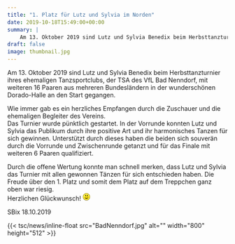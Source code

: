 ```yaml
---
title: "1. Platz für Lutz und Sylvia im Norden"
date: 2019-10-18T15:49:00+00:00
summary: |
    Am 13. Oktober 2019 sind Lutz und Sylvia Benedix beim Herbsttanzturnier ihres ehemaligen Tanzsportclubs, der TSA des VfL Bad Nenndorf, mit weiteren 16 Paaren aus mehreren Bundesländern in der wunderschönen Dorado-Halle an den Start gegangen.
draft: false
image: thumbnail.jpg
---
```


Am 13. Oktober 2019 sind Lutz und Sylvia Benedix beim Herbsttanzturnier ihres ehemaligen Tanzsportclubs, der TSA des VfL Bad Nenndorf, mit weiteren 16 Paaren aus mehreren Bundesländern in der wunderschönen Dorado-Halle an den Start gegangen.

Wie immer gab es ein herzliches Empfangen durch die Zuschauer und die ehemaligen Begleiter des Vereins.   
Das Turnier wurde pünktlich gestartet. In der Vorrunde konnten Lutz und Sylvia das Publikum durch ihre positive Art und ihr harmonisches Tanzen für sich gewinnen. Unterstützt durch dieses haben die beiden sich souverän durch die Vorrunde und Zwischenrunde getanzt und für das Finale mit weiteren 6 Paaren qualifiziert.

Durch die offene Wertung konnte man schnell merken, dass Lutz und Sylvia das Turnier mit allen gewonnen Tänzen für sich entschieden haben. Die Freude über den 1. Platz und somit dem Platz auf dem Treppchen ganz oben war riesig.   
Herzlichen Glückwunsch! ![](smiley-smile.gif)  
  
 SBix 18.10.2019

{{< tsc/news/inline-float src="BadNenndorf.jpg" alt="" width="800" height="512" >}}


